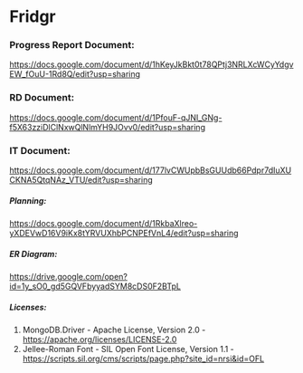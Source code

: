 # Fridgr

### Progress Report Document:
https://docs.google.com/document/d/1hKeyJkBkt0t78QPtj3NRLXcWCyYdgvEW_fOuU-1Rd8Q/edit?usp=sharing

### RD Document:
https://docs.google.com/document/d/1PfouF-qJNI_GNg-f5X63zziDlClNxwQlNlmYH9JOvv0/edit?usp=sharing

### IT Document: 
https://docs.google.com/document/d/177lvCWUpbBsGUUdb66Pdpr7dIuXUCKNA5QtqNAz_VTU/edit?usp=sharing 

##### Planning: 
https://docs.google.com/document/d/1RkbaXlreo-yXDEVwD16V9iKx8tYRVUXhbPCNPEfVnL4/edit?usp=sharing

##### ER Diagram:
https://drive.google.com/open?id=1y_sO0_gd5GQVFbyyadSYM8cDS0F2BTpL

##### Licenses:
1. MongoDB.Driver - Apache License, Version 2.0 - https://apache.org/licenses/LICENSE-2.0 
2. Jellee-Roman Font - SIL Open Font License, Version 1.1 - https://scripts.sil.org/cms/scripts/page.php?site_id=nrsi&id=OFL
